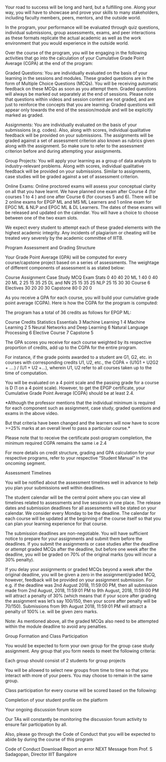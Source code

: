 
Your road to success will be long and hard, but a fulfilling one. Along your way, you will have to showcase and prove your skills to many stakeholders, including faculty members, peers, mentors, and the outside world.

 

In the program, your performance will be evaluated through quiz questions, individual submissions, group assessments, exams, and peer interactions as these formats replicate the actual academic as well as the work environment that you would experience in the outside world.


Over the course of the program, you will be engaging in the following activities that go into the calculation of your Cumulative Grade Point Average (CGPA) at the end of the program:

Graded Questions: You are individually evaluated on the basis of your learning in the sessions and modules. These graded questions are in the form of Multiple Choice Questions (MCQs). You will be receiving automatic feedback on these MCQs as soon as you attempt them. Graded questions will always be marked out separately at the end of sessions. Please note that questions within videos and session content are not graded, and are just to reinforce the concepts that you are learning. Graded questions will appear only towards the end of the session/module and will be explicitly marked as graded.

Assignments:  You are individually evaluated on the basis of your submissions (e.g. codes). Also, along with scores, individual qualitative feedback will be provided on your submissions. The assignments will be graded against a set of assessment criterion also known as rubrics given along with the assignment. So make sure to refer to the assessment criterion before and during attempting your assignments.

Group Projects: You will apply your learning as a group of data analysts to industry-relevant problems. Along with scores, individual qualitative feedback will be provided on your submissions. Similar to assignments, case studies will be graded against a set of assessment criterion.

Online Exams: Online proctored exams will assess your conceptual clarity on all that you have learnt. We have planned one exam after Course 4 (for courses 1 to 4 ) and one after Course 6 (for courses 5 and 6). There will be 2 online exams for EPGP ML and MS ML Learners and 1 online exam for EPGC ML & NLP and EPGC ML & DL Learners. The dates of these exams will be released and updated on the calendar. You will have a choice to choose between one of the two exam slots.

We expect every student to attempt each of these graded elements with the highest academic integrity. Any incidents of plagiarism or cheating will be treated very severely by the academic committee of IIITB.

 

Program Assessment and Grading Structure

Your Grade Point Average (GPA) will be computed for every course/capstone project based on a series of assessments. The weightage of different components of assessment is as stated below:

Course	Assignment	Case Study	MCQ	Exam
Stats	0	40	40	20
ML 1	40	0	40	20
ML 2	25	15	35	25
DL and NN	25	15	35	25
NLP	25	15	30	30
Course 6 Electives	30	20	20	30
Capstone	80	0	20	0
 

As you receive a GPA for each course, you will build your cumulative grade point average (CGPA). Here is how the CGPA for the program is computed:

The program has a total of 36 credits as follows for EPGP ML:

 

Course	Credits
Statistics Essentials	3
Machine Learning 1	4
Machine Learning 2	5
Neural Networks and Deep Learning	6
Natural Language Processing	6
Elective Course	7
Capstone	5

 

 

 

 

 

 


The GPA scores you receive for each course weighted by its respective proportion of credits, add up to the CGPA for the entire program.

 

For instance, if the grade points awarded to a student are G1, G2, etc. in courses with corresponding credits U1, U2, etc., the CGPA = (U1G1 + U2G2 + ....) / (U1 + U2 +…), wherein U1, U2 refer to all courses taken up to the time of computation.

 

You will be evaluated on a 4 point scale and the passing grade for a course is D (1 on a 4 point scale). However, to get the EPGP certificate, your Cumulative Grade Point Average (CGPA) should be at least 2.4. 

 

*Although the professor mentions that the individual minimum is required for each component such as assignment, case study, graded questions and exams in the above video. 

But that criteria have been changed and the learners will now have to score >=25% marks at an overall level to pass a particular course.*

Please note that to receive the certificate post-program completion, the minimum required CGPA remains the same i.e 2.4

 

For more details on credit structure, grading and GPA calculation for your respective programs, refer to your respective “Student Manual” in the oncoming segment.

 

Assessment Timelines

You will be notified about the assessment timelines well in advance to help you plan your submissions well within deadlines.

 

The student calendar will be the central point where you can view all timelines related to assessments and live sessions in one place. The release dates and submission deadlines for all assessments will be stated on your calendar. We consider every Monday to be the deadline.  The calendar for each course will be updated at the beginning of the course itself so that you can plan your learning experience for that course.

 

The submission deadlines are non-negotiable. You will have sufficient notice to prepare for your assignments and submit them before the deadlines. If you submit the assignments or case studies after the deadline or attempt graded MCQs after the deadline, but before one week after the deadline, you will be graded on 70% of the original marks (you will incur a 30% penalty).

 

If you delay your assignments or graded MCQs beyond a week after the original deadline, you will be given a zero in the assignment/graded MCQ, however, feedback will be provided on your assignment submission. For e.g. if the deadline was 2nd August 2018, 11:59:00 PM, then all submission made from 2nd August, 2018, 11:59:01 PM to 9th August, 2018, 11:59:00 PM will attract a penalty of 30% (which means that if your score after grading the assignment was let’s say 100/150, then your score after penalty will be 70/150). Submissions from 9th August 2018, 11:59:01 PM will attract a penalty of 100% i.e. will be given zero marks.

 

Note: As mentioned above, all the graded MCQs also need to be attempted within the module deadline to avoid any penalties.

 

Group Formation and Class Participation

You would be expected to form your own group for the group case study assignment. Any group that you form needs to meet the following criteria:

Each group should consist of  2 students for group projects

You will be allowed to select new groups from time to time so that you interact with more of your peers. You may choose to remain in the same group.

Class participation for every course will be scored based on the following:

Completion of your student profile on the platform

Your ongoing discussion forum score

Our TAs will constantly be monitoring the discussion forum activity to ensure fair participation by all.

 

Also, please go through the Code of Conduct that you will be expected to abide by during the course of this program

 

Code of Conduct
Download
Report an error
NEXT
Message from Prof. S Sadagopan, Director IIIT Bangalore
